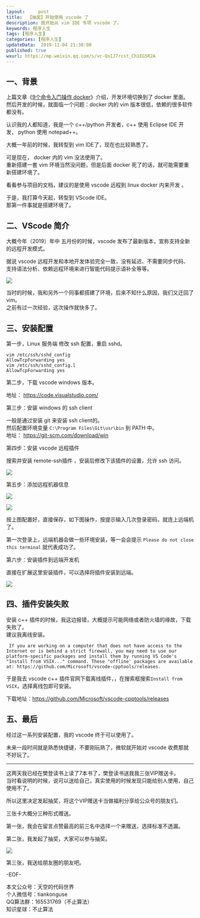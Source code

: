 ```yaml
---   
layout:     post  
title:  【抽奖】开始使用 vscode 了
description: 我开始从 vim IDE 专项 vscode 了。  
keywords: 程序人生  
tags: [程序人生]    
categories: [程序人生]  
updateData:  2019-11-04 21:30:00  
published: true  
wxurl: https://mp.weixin.qq.com/s/vc-QsIJ7rcst_Ch1EG5R2A  
---  
```




## 一、背景  

上篇文章《[9个命令入门操作 docker](https://mp.weixin.qq.com/s/CK2XFRgOQeiJXL7JAQBc3w)》介绍，开发环境切换到了 docker 里面。  
然后开发的时候，就面临一个问题：docker 内的 vim 版本很低，依赖的很多软件都没有。  


认识我的人都知道，我是一个 c++/python 开发者，c++ 使用 Eclipse IDE 开发， python 使用 notepad++。  


大概一年前的时候，我转型到 vim IDE了，现在也比较熟悉了。  


可是现在， docker 内的 vim 没法使用了。  
重新搭建一套 vim 环境当然没问题，但是后面 docker 死了的话，就可能需要重新搭建环境了。  


看看参与项目的文档，建议的是使用 vscode 远程到 linux docker 内来开发 。  


于是，我打算今天起，转型到 VScode IDE。  
那第一件事就是搭建环境了。  


## 二、VScode  简介


大概今年（2019）年中 五月份的时候，vscode 发布了最新版本，宣称支持全新的远程开发模式。  


据说 vscode 远程开发和本地开发体验完全一致，没有延迟、不需要同步代码、支持语法分析、依赖远程环境来进行智能代码提示语补全等等。  


![](https://res2019.tiankonguse.com/images/2019/11/04/001.png)  


当时的时候，我和另外一个同事都搭建了环境，后来不知什么原因，我们又迁回了 vim。  
之前有过一次经验，这次操作就快多了。  


## 三、安装配置  


第一步，Linux 服务端 修改 ssh 配置，重启 sshd。  


```
vim /etc/ssh/sshd_config
AllowTcpForwarding yes
vim /etc/ssh/sshd_config.l
AllowTcpForwarding yes
```


第二步，下载 vscode  windows 版本。  


地址： https://code.visualstudio.com/  


第三步：安装 windows 的 ssh client  


一般是通过安装 git 来安装 ssh client的。  
然后配置环境变量 `C:\Program Files\Git\usr\bin` 到 PATH 中。  
地址： https://git-scm.com/download/win  


第四步：安装 vscode 远程插件  


搜索并安装 remote-ssh插件 ，安装后修改下该插件的设置，允许 ssh 访问。  


![](https://res2019.tiankonguse.com/images/2019/11/04/002.png)  


第五步：添加远程机器信息  


![](https://res2019.tiankonguse.com/images/2019/11/04/003.png)  


![](https://res2019.tiankonguse.com/images/2019/11/04/004.png)  


按上图配置好，直接保存，如下图操作，按提示输入几次登录密码，就连上远端机了。  


第一次登录上，远端机器会做一些环境安装，等一会会提示 `Please do not close this terminal` 就代表成功了。  


第六步：安装插件到远端开发机  


直接在扩展这里安装插件，可以选择将插件安装到远端。  


![](https://res2019.tiankonguse.com/images/2019/11/04/005.png)  


## 四、插件安装失败  

安装 c++ 插件的时候，我这边报错，大概提示可能网络或者防火墙的缘故，下载失败了。  
建议我离线安装。  


```
 If you are working on a computer that does not have access to the Internet or is behind a strict firewall, you may need to use our platform-specific packages and install them by running VS Code's "Install from VSIX..." command. These "offline' packages are available at: https://github.com/Microsoft/vscode-cpptools/releases.
```


于是我去 vscode c++ 插件官网下载离线插件，，在搜索框搜索`Install from VSIX`，选择离线包即可安装。  


下载地址：https://github.com/Microsoft/vscode-cpptools/releases   


## 五、最后  

经过这一系列安装配置，我的 vscode 终于可以使用了。  


未来一段时间就是熟悉快捷键，不要刚玩熟了，微软就开始对 vscode 收费那就不好玩了。  


----


这两天我已经在樊登读书上读了7本书了，樊登读书送我我三张VIP赠送卡。  
当时看说明的时候，说可以送给自己，真实使用的时候发现只能给别人使用，自己使用不了。  


所以这里决定发起抽奖，将这个VIP赠送卡当做福利分享给公众号的朋友们。  


三张卡大概分三种形式赠送。  


第一张，我会在留言点赞最高的前三名中选择一个来赠送，选择标准不透漏。  


第二张，我发起了抽奖，大家可以参与抽奖。  


![](https://res2019.tiankonguse.com/images/2019/11/04/006.png)  


第三张，我送给朋友圈的朋友吧。  



-EOF-  


本文公众号：天空的代码世界  
个人微信号：tiankonguse  
QQ算法群：165531769（不止算法）  
知识星球：不止算法  

